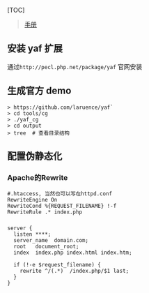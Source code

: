 [TOC]

> [手册](http://www.laruence.com/manual/)
## 安装 yaf 扩展
通过`http://pecl.php.net/package/yaf` 官网安装

## 生成官方 demo
```
> https://github.com/laruence/yaf`
> cd tools/cg
> ./yaf_cg
> cd output
> tree  # 查看目录结构
```
## 配置伪静态化

### Apache的Rewrite
```
#.htaccess, 当然也可以写在httpd.conf
RewriteEngine On
RewriteCond %{REQUEST_FILENAME} !-f
RewriteRule .* index.php
```

### 
```
server {
  listen ****;
  server_name  domain.com;
  root   document_root;
  index  index.php index.html index.htm;

  if (!-e $request_filename) {
    rewrite ^/(.*)  /index.php/$1 last;
  }
}
```
